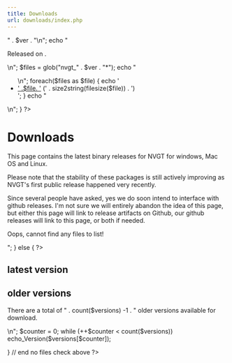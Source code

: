```yaml
---
title: Downloads
url: downloads/index.php
---
```


<?php
$versions = [];
// We'll probably do this a better way later, but for now, every version contains a windows installer.
$files = glob("nvgt_*.exe");
foreach ($files as $file) {
	$ver = substr($file, 5, -4);
	if ($ver == "") continue;
	$versions[] = $ver;
}
rsort($versions);
// Function from https://stackoverflow.com/questions/15188033/human-readable-file-size
function size2string($bytes) {
	$i = floor(log($bytes) / log(1024));
	$sizes = array('B', 'KB', 'MB', 'GB', 'TB', 'PB', 'EB', 'ZB', 'YB');
	return sprintf('%.02F', $bytes / pow(1024, $i)) * 1 . ' ' . $sizes[$i];
}
// This function prints the information for a given version, again still a bit hacky.
function echo_version($ver) {
	echo "<h3>" . $ver . "</h3>\n";
	echo "<p>Released on <script>document.write(local_datetime_string(" . (filemtime("nvgt_" . $ver . ".exe") * 1000) . "));</script>.</p>\n";
	$files = glob("nvgt_" . $ver . "*");
	echo "<ul>\n";
	foreach($files as $file) {
		echo '<li><a href="' . $file . '">' .$file. '</a> (' . size2string(filesize($file)) . ')</li>';
	}
	echo "</ul>\n";
}
?>

<h1>Downloads</h1>
<p>This page contains the latest binary releases for NVGT for windows, Mac OS and Linux.</p>
<p>Please note that the stability of these packages is still actively improving as NVGT's first public release happened very recently.</p>
<p>Since several people have asked, yes we do soon intend to interface with github releases. I'm not sure we will entirely abandon the idea of this page, but either this page will link to release artifacts on Github, our github releases will link to this page, or both if needed.</p>

<?php
if (count($versions) < 1) {
	echo "<p>Oops, cannot find any files to list!</p>";
} else {
?>
<h2>latest version</h2>
<?php echo_version($versions[0]); ?>
<h2>older versions</h2>
<?php
echo "<p>There are a total of " . count($versions) -1 . " older versions available for download.</p>\n";
$counter = 0;
while (++$counter < count($versions)) echo_Version($versions[$counter]);

} // end no files check above
?>
